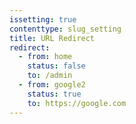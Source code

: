 ```yaml
---
issetting: true
contenttype: slug_setting
title: URL Redirect
redirect:
  - from: home
    status: false
    to: /admin
  - from: google2
    status: true
    to: https://google.com
---
```

